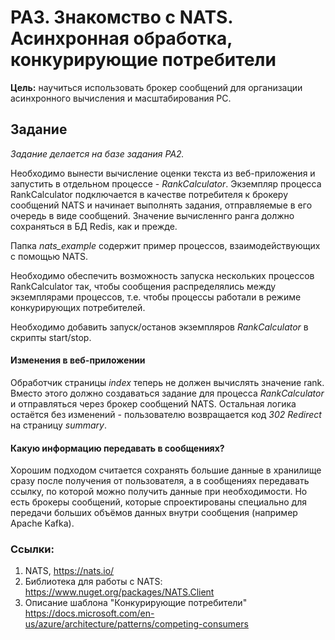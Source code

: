 # PA3. Знакомство с NATS. Асинхронная обработка, конкурирующие потребители

**Цель:** научиться использовать брокер сообщений для организации асинхронного вычисления и масштабирования РС.

## Задание

*Задание делается на базе задания PA2.*

Необходимо вынести вычисление оценки текста из веб-приложения и запустить в отдельном процессе - *RankCalculator*.
Экземпляр процесса RankCalculator подключается в качестве потребителя к брокеру сообщений NATS и начинает выполнять задания, отправляемые в его очередь в виде сообщений. 
Значение вычисленнго ранга должно сохраняться в БД Redis, как и прежде.

Папка *nats_example* содержит пример процессов, взаимодействующих с помощью NATS.

Необходимо обеспечить возможность запуска нескольких процессов RankCalculator так, чтобы сообщения распределялись между экземплярами процессов, т.е. чтобы процессы работали в режиме конкурирующих потребителей.

Необходимо добавить запуск/останов экземпляров *RankCalculator* в скрипты start/stop.

#### Изменения в веб-приложении
Обработчик страницы *index* теперь не должен вычислять значение rank. Вместо этого должно создаваться задание для процесса *RankCalculator* и отправляться через брокер сообщений NATS. Остальная логика остаётся без изменений - пользователю возвращается код *302 Redirect* на страницу *summary*.

#### Какую информацию передавать в сообщениях?
Хорошим подходом считается сохранять большие данные в хранилище сразу после получения от пользователя, а в сообщениях передавать ссылку, по которой можно получить данные при необходимости. Но есть брокеры сообщений, которые спроектированы специально для передачи больших объёмов данных внутри сообщения (например Apache Kafka).

### Ссылки:
1. NATS, https://nats.io/
2. Библиотека для работы с NATS: https://www.nuget.org/packages/NATS.Client
3. Описание шаблона "Конкурирующие потребители" https://docs.microsoft.com/en-us/azure/architecture/patterns/competing-consumers

